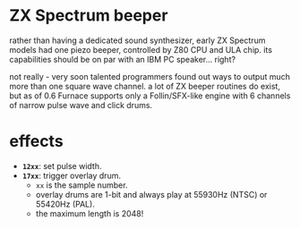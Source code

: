 # ZX Spectrum beeper

rather than having a dedicated sound synthesizer, early ZX Spectrum models had one piezo beeper, controlled by Z80 CPU and ULA chip. its capabilities should be on par with an IBM PC speaker... right?

not really - very soon talented programmers found out ways to output much more than one square wave channel. a lot of ZX beeper routines do exist, but as of 0.6 Furnace supports only a Follin/SFX-like engine with 6 channels of narrow pulse wave and click drums.

# effects

- **`12xx`**: set pulse width.
- **`17xx`**: trigger overlay drum.
  - `xx` is the sample number.
  - overlay drums are 1-bit and always play at 55930Hz (NTSC) or 55420Hz (PAL).
  - the maximum length is 2048!
